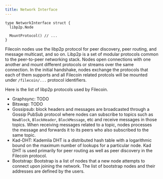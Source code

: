 ```yaml
---
title: Network Interface
---
```


```
type NetworkInterface struct {
  libp2p.Node

  MountProtocol() // ...
}
```

Filecoin nodes use the libp2p protocol for peer discovery, peer routing, and message multicast, and so on. Libp2p is a set of modular protocols common to the peer-to-peer networking stack. Nodes open connections with one another and mount different protocols or streams over the same connection. In the initial handshake, nodes exchange the protocols that each of them supports and all Filecoin related protcols will be mounted under `/filecoin/...` protocol identifiers.

Here is the list of libp2p protocols used by Filecoin.

- Graphsync: TODO
- Bitswap:  TODO
- Gossipsub: block headers and messages are broadcasted through a Gossip PubSub protocol where nodes can subscribe to topics such as `NewBlock`, `BlockHeader`, `BlockMessage`, etc and receive messages in those topics. When receiving messages related to a topic, nodes processes the message and forwards it to its peers who also subscribed to the same topic.
- Kad-DHT: Kademlia DHT is a distributed hash table with a logarithmic bound on the maximum number of lookups for a particular node. Kad DHT is used primarily for peer routing as well as peer discovery in the Filecoin protocol. 
- Bootstrap: Bootstrap is a list of nodes that a new node attempts to connect upon joining the network. The list of bootstrap nodes and their addresses are defined by the users.
